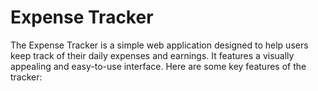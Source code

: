 # Expense Tracker
 The Expense Tracker is a simple web application designed to help users keep track of their daily expenses and earnings. It features a visually appealing and easy-to-use interface. Here are some key features of the tracker:
